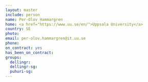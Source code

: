 ```yaml
---
layout: master
include: person
name: Per-Olov Hammargren
home: <a href="https://www.uu.se/en/">Uppsala University</a>
country: SE
photo:
email: per-olov.hammargren@it.uu.se
phone:
on_contract: yes
has_been_on_contract:
groups:
  dellingr:
  dellingr-sg:
  puhuri-sg:
---
```

